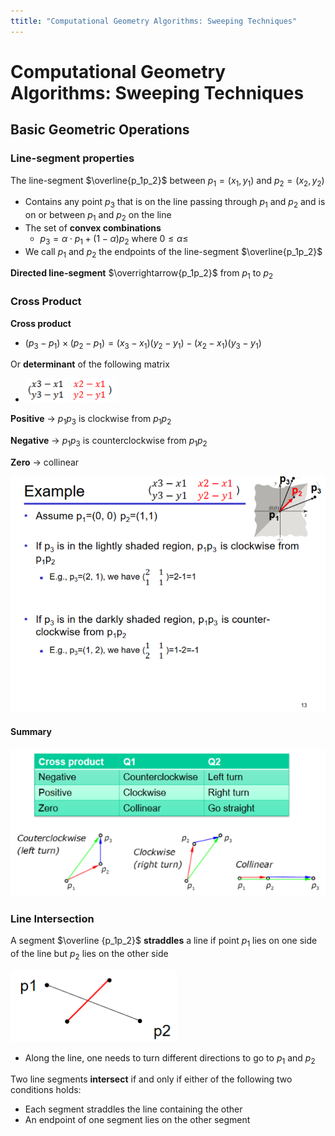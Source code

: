 ```yaml
---
ttitle: "Computational Geometry Algorithms: Sweeping Techniques"
---
```


# Computational Geometry Algorithms: Sweeping Techniques



## Basic Geometric Operations

### Line-segment properties

The line-segment $\overline{p_1p_2}$ between $p_1=(x_1,y_1)$ and $p_2=(x_2,y_2)$

* Contains any point $p_3$ that is on the line passing through $p_1$ and $p_2$ and is on or between $p_1$ and $p_2$ on the line
* The set of **convex combinations**
    * $p_3=\alpha \cdot p_1 + (1-\alpha)p_2$ where $0\leq \alpha \leq$ 
* We call $p_1$ and $p_2$ the endpoints of the line-segment $\overline{p_1p_2}$

**Directed line-segment** $\overrightarrow{p_1p_2}$ from $p_1$ to $p_2$



### Cross Product

**Cross product**

* $(p_3-p_1)\times(p_2-p_1)=(x_3-x_1)(y_2-y_1)-(x_2-x_1)(y_3-y_1)$

Or **determinant** of the following matrix

* ![image-20200221083620209](images/06-computational-geometry-sweeping/image-20200221083620209.png)

**Positive** $\to$ $p_1p_3$ is clockwise from $p_1p_2$

**Negative** $\to$ $p_1p_3$ is counterclockwise from $p_1p_2$

**Zero** $\to$ collinear

![image-20200221083758132](images/06-computational-geometry-sweeping/image-20200221083758132.png)

#### Summary

![image-20200221084528210](images/06-computational-geometry-sweeping/image-20200221084528210.png)





### Line Intersection

A segment $\overline {p_1p_2}$ **straddles** a line if point $p_1$ lies on one side of the line but $p_2$ lies on the other side

![image-20200221084719259](images/06-computational-geometry-sweeping/image-20200221084719259.png)

* Along the line, one needs to turn different directions to go to $p_1$ and $p_2$

Two line segments **intersect** if and only if either of the following two conditions holds:

* Each segment straddles the line containing the other
* An endpoint of one segment lies on the other segment